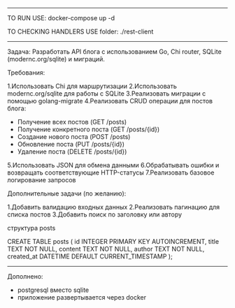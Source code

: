 -------------------------------------

TO RUN USE: docker-compose up -d


TO CHECKING HANDLERS USE folder: ./rest-client


-------------------------------------


Задача: Разработать API блога с использованием Go, Chi router, SQLite (modernc.org/sqlite) и миграций.

Требования:

1.Использовать Chi для маршрутизации
2.Использовать modernc.org/sqlite для работы с SQLite
3.Реализовать миграции с помощью golang-migrate
4.Реализовать CRUD операции для постов блога:
  - Получение всех постов (GET /posts)
  - Получение конкретного поста (GET /posts/{id})
  - Создание нового поста (POST /posts)
  - Обновление поста (PUT /posts/{id})
  - Удаление поста (DELETE /posts/{id})


5.Использовать JSON для обмена данными
6.Обрабатывать ошибки и возвращать соответствующие HTTP-статусы
7.Реализовать базовое логирование запросов

Дополнительные задачи (по желанию):

1.Добавить валидацию входных данных
2.Реализовать пагинацию для списка постов
3.Добавить поиск по заголовку или автору

структура posts

CREATE TABLE posts (
    id INTEGER PRIMARY KEY AUTOINCREMENT,
    title TEXT NOT NULL,
    content TEXT NOT NULL,
    author TEXT NOT NULL,
    created_at DATETIME DEFAULT CURRENT_TIMESTAMP
);

------------------------------------------

Дополнено:
- postgresql вместо sqlite
- приложение развертывается через docker
